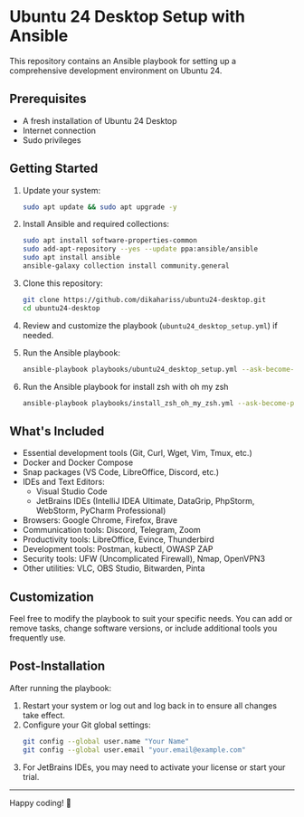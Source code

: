 # Ubuntu 24 Desktop Setup with Ansible

This repository contains an Ansible playbook for setting up a comprehensive development environment on Ubuntu 24.

## Prerequisites

- A fresh installation of Ubuntu 24 Desktop
- Internet connection
- Sudo privileges

## Getting Started

1. Update your system:
   ```bash
   sudo apt update && sudo apt upgrade -y
   ```

2. Install Ansible and required collections:
   ```bash
   sudo apt install software-properties-common
   sudo add-apt-repository --yes --update ppa:ansible/ansible
   sudo apt install ansible
   ansible-galaxy collection install community.general
   ```

3. Clone this repository:
   ```bash
   git clone https://github.com/dikahariss/ubuntu24-desktop.git
   cd ubuntu24-desktop
   ```

4. Review and customize the playbook (`ubuntu24_desktop_setup.yml`) if needed.

5. Run the Ansible playbook:
   ```bash
   ansible-playbook playbooks/ubuntu24_desktop_setup.yml --ask-become-pass
   ```

6. Run the Ansible playbook for install zsh with oh my zsh
   ```bash
   ansible-playbook playbooks/install_zsh_oh_my_zsh.yml --ask-become-pass
   ```

## What's Included

- Essential development tools (Git, Curl, Wget, Vim, Tmux, etc.)
- Docker and Docker Compose
- Snap packages (VS Code, LibreOffice, Discord, etc.)
- IDEs and Text Editors:
  - Visual Studio Code
  - JetBrains IDEs (IntelliJ IDEA Ultimate, DataGrip, PhpStorm, WebStorm, PyCharm Professional)
- Browsers: Google Chrome, Firefox, Brave
- Communication tools: Discord, Telegram, Zoom
- Productivity tools: LibreOffice, Evince, Thunderbird
- Development tools: Postman, kubectl, OWASP ZAP
- Security tools: UFW (Uncomplicated Firewall), Nmap, OpenVPN3
- Other utilities: VLC, OBS Studio, Bitwarden, Pinta

## Customization

Feel free to modify the playbook to suit your specific needs. You can add or remove tasks, change software versions, or include additional tools you frequently use.

## Post-Installation

After running the playbook:
1. Restart your system or log out and log back in to ensure all changes take effect.
2. Configure your Git global settings:
   ```bash
   git config --global user.name "Your Name"
   git config --global user.email "your.email@example.com"
   ```
3. For JetBrains IDEs, you may need to activate your license or start your trial.


---

Happy coding! 🚀